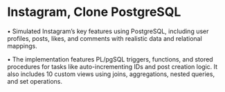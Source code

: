 # Instagram, Clone PostgreSQL


• Simulated Instagram’s key features using PostgreSQL, including user profiles, posts, likes, and comments with realistic data and relational mappings.

• The implementation features PL/pgSQL triggers, functions, and stored procedures for tasks like auto-incrementing IDs and post creation logic. It also includes 10 custom views using joins, aggregations, nested queries, and set operations.

